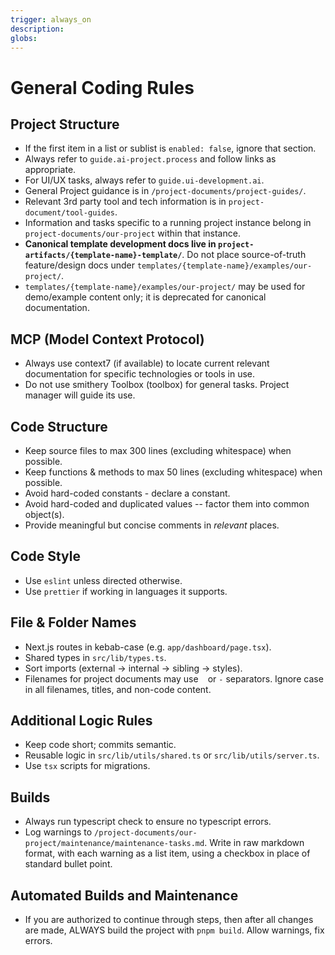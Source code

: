 ```yaml
---
trigger: always_on
description:
globs:
---
```


# General Coding Rules

## Project Structure

- If the first item in a list or sublist is `enabled: false`, ignore that section.
- Always refer to `guide.ai-project.process` and follow links as appropriate.
- For UI/UX tasks, always refer to `guide.ui-development.ai`.
- General Project guidance is in `/project-documents/project-guides/`.
- Relevant 3rd party tool and tech information is in `project-document/tool-guides`.
- Information and tasks specific to a running project instance belong in `project-documents/our-project` within that instance.
- **Canonical template development docs live in `project-artifacts/{template-name}-template/`**. Do not place source-of-truth feature/design docs under `templates/{template-name}/examples/our-project/`.
- `templates/{template-name}/examples/our-project/` may be used for demo/example content only; it is deprecated for canonical documentation.

## MCP (Model Context Protocol)

- Always use context7 (if available) to locate current relevant documentation for specific technologies or tools in use.
- Do not use smithery Toolbox (toolbox) for general tasks. Project manager will guide its use.

## Code Structure

- Keep source files to max 300 lines (excluding whitespace) when possible.
- Keep functions & methods to max 50 lines (excluding whitespace) when possible.
- Avoid hard-coded constants - declare a constant.
- Avoid hard-coded and duplicated values -- factor them into common object(s).
- Provide meaningful but concise comments in _relevant_ places.

## Code Style

- Use `eslint` unless directed otherwise.
- Use `prettier` if working in languages it supports.

## File & Folder Names

- Next.js routes in kebab-case (e.g. `app/dashboard/page.tsx`).
- Shared types in `src/lib/types.ts`.
- Sort imports (external → internal → sibling → styles).
- Filenames for project documents may use ` ` or `-` separators. Ignore case in all filenames, titles, and non-code content.

## Additional Logic Rules
- Keep code short; commits semantic.
- Reusable logic in `src/lib/utils/shared.ts` or `src/lib/utils/server.ts`.
- Use `tsx` scripts for migrations.

## Builds
- Always run typescript check to ensure no typescript errors.
- Log warnings to `/project-documents/our-project/maintenance/maintenance-tasks.md`. Write in raw markdown format, with each warning as a list item, using a checkbox in place of standard bullet point. 

## Automated Builds and Maintenance
- If you are authorized to continue through steps, then after all changes are made, ALWAYS build the project with `pnpm build`.  Allow warnings, fix errors.